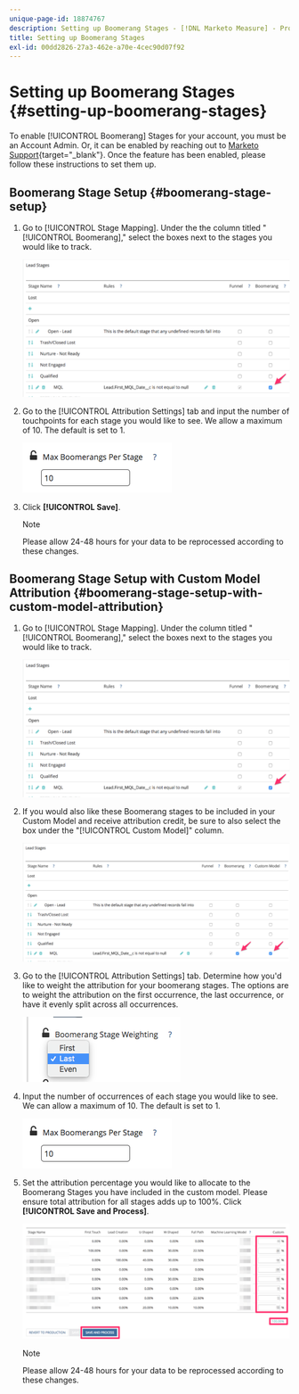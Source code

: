 ```yaml
---
unique-page-id: 18874767
description: Setting up Boomerang Stages - [!DNL Marketo Measure] - Product Documentation
title: Setting up Boomerang Stages
exl-id: 00dd2826-27a3-462e-a70e-4cec90d07f92
---
```

# Setting up Boomerang Stages {#setting-up-boomerang-stages}

To enable [!UICONTROL Boomerang] Stages for your account, you must be an Account Admin. Or, it can be enabled by reaching out to [Marketo Support](https://nation.marketo.com/t5/support/ct-p/Support){target="_blank"}. Once the feature has been enabled, please follow these instructions to set them up.

## Boomerang Stage Setup {#boomerang-stage-setup}

1. Go to [!UICONTROL Stage Mapping]. Under the the column titled "[!UICONTROL Boomerang]," select the boxes next to the stages you would like to track.

   ![](assets/1-2.png)

1. Go to the [!UICONTROL Attribution Settings] tab and input the number of touchpoints for each stage you would like to see. We allow a maximum of 10. The default is set to 1.

   ![](assets/2-2.png)

1. Click **[!UICONTROL Save]**.

   >[!NOTE]
   >
   >Please allow 24-48 hours for your data to be reprocessed according to these changes.

## Boomerang Stage Setup with Custom Model Attribution {#boomerang-stage-setup-with-custom-model-attribution}

1. Go to [!UICONTROL Stage Mapping]. Under the column titled "[!UICONTROL Boomerang]," select the boxes next to the stages you would like to track.

   ![](assets/3-1.png)

1. If you would also like these Boomerang stages to be included in your Custom Model and receive attribution credit, be sure to also select the box under the "[!UICONTROL Custom Model]" column.

   ![](assets/4-1.png)

1. Go to the [!UICONTROL Attribution Settings] tab. Determine how you'd like to weight the attribution for your boomerang stages. The options are to weight the attribution on the first occurrence, the last occurrence, or have it evenly split across all occurrences.

   ![](assets/5-1.png)

1. Input the number of occurrences of each stage you would like to see. We can allow a maximum of 10. The default is set to 1.

   ![](assets/6-1.png)

1. Set the attribution percentage you would like to allocate to the Boomerang Stages you have included in the custom model. Please ensure total attribution for all stages adds up to 100%. Click **[!UICONTROL Save and Process]**.

   ![](assets/7-1.png)

   >[!NOTE]
   >
   >Please allow 24-48 hours for your data to be reprocessed according to these changes.
